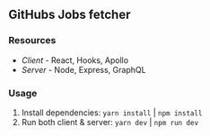 ## GitHubs Jobs fetcher

### Resources

- _Client_ - React, Hooks, Apollo
- _Server_ - Node, Express, GraphQL

### Usage

1. Install dependencies: `yarn install` | `npm install`
2. Run both client & server: `yarn dev` | `npm run dev`
